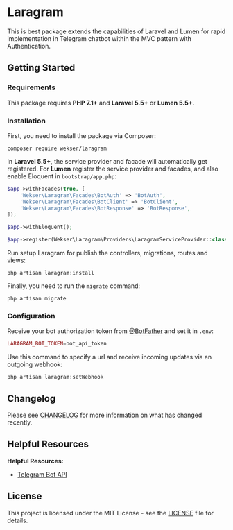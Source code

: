 Laragram
=====

This is best package extends the capabilities of Laravel and Lumen for rapid implementation in Telegram chatbot within the MVC pattern with Authentication.

## Getting Started

### Requirements

This package requires **PHP 7.1+** and **Laravel 5.5+** or **Lumen 5.5+**.

### Installation

First, you need to install the package via Composer:

```winbatch
composer require wekser/laragram
```

In **Laravel 5.5+**, the service provider and facade will automatically get registered. For **Lumen** register the service provider and facades, and also enable Eloquent in `bootstrap/app.php`:

```php
$app->withFacades(true, [
    'Wekser\Laragram\Facades\BotAuth' => 'BotAuth',
    'Wekser\Laragram\Facades\BotClient' => 'BotClient',
    'Wekser\Laragram\Facades\BotResponse' => 'BotResponse',
]);

$app->withEloquent();

$app->register(Wekser\Laragram\Providers\LaragramServiceProvider::class);
```

Run setup Laragram for publish the controllers, migrations, routes and views:

```winbatch
php artisan laragram:install
```

Finally, you need to run the `migrate` command:

```winbatch
php artisan migrate
```

### Configuration

Receive your bot authorization token from [@BotFather](https://telegram.me/botfather) and set it in `.env`:

```php
LARAGRAM_BOT_TOKEN=bot_api_token
```

Use this command to specify a url and receive incoming updates via an outgoing webhook:
```winbatch
php artisan laragram:setWebhook
```

## Changelog

Please see [CHANGELOG](CHANGELOG.md) for more information on what has changed recently.

## Helpful Resources

**Helpful Resources:**

* [Telegram Bot API](https://core.telegram.org/bots/api)

## License

This project is licensed under the MIT License - see the [LICENSE](LICENSE) file for details.